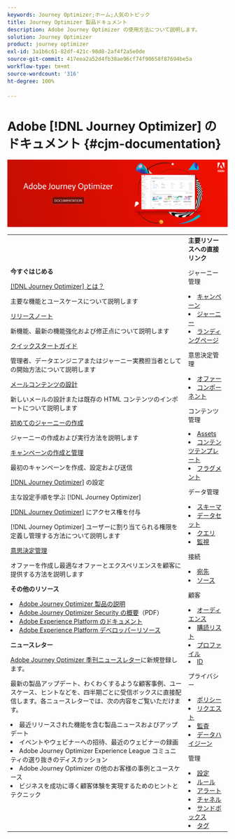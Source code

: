 ```yaml
---
keywords: Journey Optimizer;ホーム;人気のトピック
title: Journey Optimizer 製品ドキュメント
description: Adobe Journey Optimizer の使用方法について説明します。
solution: Journey Optimizer
product: journey optimizer
exl-id: 3a1b6c61-82df-421c-98d8-2af4f2a5e0de
source-git-commit: 417eea2a52d4fb38ae96cf74f90658f87694be5a
workflow-type: tm+mt
source-wordcount: '316'
ht-degree: 100%

---
```


# Adobe [!DNL Journey Optimizer] のドキュメント {#cjm-documentation}

![](using/assets/do-not-localize/banner-cjm.jpg)

<table style="table-layout:fixed">
<tr style="border: 0;">
  <td>
    <div><strong>今すぐはじめる</strong>
    </div>
    <p>
    <em></em>
    <p>
    <div>
      <a href="using/start/get-started.md">[!DNL Journey Optimizer] とは？</a>
    </div>
    <p>主要な機能とユースケースについて説明します
    <p>
    <div>
      <a href="using/rn/release-notes.md">リリースノート</a>
    </div>
    <p>新機能、最新の機能強化および修正点について説明します</p>
   <p>
    <div>
      <a href="using/start/quick-start.md">クイックスタートガイド</a>
    </div>
    <p>管理者、データエンジニアまたはジャーニー実務担当者としての開始方法について説明します</p>
    <p>
    <p>
    <div>
      <a href="using/email/get-started-email-design.md">メールコンテンツの設計</a>
    </div>
    <p>新しいメールの設計または既存の HTML コンテンツのインポートについて説明します</p>
    <p>
    <div>
    <a href="using/building-journeys/journey-gs.md">初めてのジャーニーの作成</a>
    </div>
    <p>ジャーニーの作成および実行方法を説明します
    <p>
     <div>
      <a href="using/campaigns/create-campaign.md">キャンペーンの作成と管理</a>
    </div>
    <p>最初のキャンペーンを作成、設定および送信</p>
    <p>
    <div>
    <div>
    <a href="using/configuration/get-started-configuration.md">[!DNL Journey Optimizer]</a> の設定
    </div>
    <p>主な設定手順を学ぶ [!DNL Journey Optimizer]</p>
    <p>
    <div>
    <a href="using/administration/permissions-overview.md">[!DNL Journey Optimizer]</a> にアクセス権を付与
    </div>
    <p>[!DNL Journey Optimizer] ユーザーに割り当てられる権限を定義し管理する方法について説明します</p>
    <p>
    <div>
    <a href="using/offers/get-started/starting-offer-decisioning.md">意思決定管理</a>
    </div>
    <p>オファーを作成し最適なオファーとエクスペリエンスを顧客に提供する方法を説明します</p>
    <p>
    <p>
    <div><strong>その他のリソース</strong>
    </div>
    <p>
    <p>
    <div>
    <li>
      <a href="https://helpx.adobe.com/jp/legal/product-descriptions/adobe-journey-optimizer.html" target="_blank">Adobe Journey Optimizer 製品の説明</a>
    </li>
    </div>
    <div>
    <li>
      <a href="https://www.adobe.com/content/dam/cc/en/security/pdfs/AJO_SecurityOverview.pdf" target="_blank">Adobe Journey Optimizer Security の概要</a>（PDF）
    </li>
    </div>
    <div>
    <li>
      <a href="https://experienceleague.adobe.com/docs/experience-platform/landing/home.html?lang=ja" target="_blank">Adobe Experience Platform のドキュメント</a>
    </li>
    </div>
    <div>
      <li>
      <a href="https://www.adobe.com/jp/experience-platform/documentation-and-developer-resources.html" target="_blank">Adobe Experience Platform デベロッパーリソース</a>
    </li>
    </div>
    <p>
    </p>
    <p>
    </p>
    <div>
    </div>
    <div><strong>ニュースレター</strong>
    </div>
    <p>
    <p>
    <div>
    <p><a href="https://www.adobe.com/subscription/Adobe_Journey_Optimizer_NL.html" target="_blank">Adobe Journey Optimizer 季刊ニュースレター</a>に新規登録します。</p>
    <p>最新の製品アップデート、わくわくするような顧客事例、ユースケース、ヒントなどを、四半期ごとに受信ボックスに直接配信します。各ニュースレターでは、次の内容をご覧いただけます。</p>
    <li>最近リリースされた機能を含む製品ニュースおよびアップデート</li>
    <li>イベントやウェビナーへの招待、最近のウェビナーの録画</li>
    <li>Adobe Journey Optimizer Experience League コミュニティの選り抜きのディスカッション </li>
    <li>Adobe Journey Optimizer の他のお客様の事例とユースケース</li>
    <li>ビジネスを成功に導く顧客体験を実現するためのヒントとテクニック</li>
  </td>
   <td>
   <div><strong>主要リソースへの直接リンク</strong>
    </div>
    <p>
    <em></em>
    <p>
    <p>ジャーニー管理</p>
    <li>
      <a href="using/campaigns/get-started-with-campaigns.md">キャンペーン</a>
    </li>
        <li>
      <a href="using/building-journeys/journey-gs.md">ジャーニー</a>
    </li>
    <li>
      <a href="using/landing-pages/get-started-lp.md">ランディングページ</a>
    </li>
    <p>
    <p>意思決定管理
</p>
    <li>
      <a href="using/offers/get-started/starting-offer-decisioning.md">オファー</a>
    </li>
     <li>
      <a href="using/offers/offer-library/key-steps.md">コンポーネント</a>
    </li>
    <p>
    <p>コンテンツ管理</p>
    <li>
      <a href="using/email/assets-essentials.md">Assets</a>
    </li>
    <li>
      <a href="using/email/content-templates.md">コンテンツテンプレート</a>
    </li>
      <li>
      <a href="using/email/fragments.md">フラグメント</a>
    </li>
    <p>
    <p>データ管理</p>
    <li>
      <a href="using/data/get-started-schemas.md">スキーマ</a>
    </li>
     <li>
      <a href="using/data/get-started-datasets.md">データセット</a>
    </li>
        <li>
      <a href="using/data/get-started-queries.md">クエリ</a>
    </li>
     <li>
      <a href="https://experienceleague.adobe.com/docs/experience-platform/ingestion/quality/monitor-data-ingestion.html?lang=ja" target="_blank">監視</a>
    </li>
    <p>
    <p>接続</p>
      <li>
      <a href="using/data/export-datasets.md">宛先</a>
    </li>
    <li>
      <a href="using/start/get-started-sources.md">ソース</a>
    </li>
    <p>
    <p>顧客</p>
    <li>
      <a href="using/audience/about-audiences.md">オーディエンス</a>
    </li>
    </li>
    <li>
      <a href="using/landing-pages/subscription-list.md">購読リスト</a>
    </li>     
    <li>
      <a href="using/audience/get-started-profiles.md">プロファイル</a>
    </li>
    <li>
      <a href="using/audience/get-started-identity.md">ID</a>
    </li>
    <p>
    <p>プライバシー</p>
    <li>
      <a href="using/action/action-privacy.md">ポリシー</a>
    </li>
    <li>
      <a href="using/privacy/requests.md">リクエスト</a>
    </li>
        <li>
      <a href="using/privacy/audit-logs.md"target="_blank">監査</a>
    </li>
        <li>
      <a href="using/privacy/data-hygiene.md"target="_blank">データハイジーン</a>
    </li>
    <p>
    <p>管理</p>
    <li>
      <a href="using/configuration/about-data-sources-events-actions.md">設定</a>
    </li>
    <li>
      <a href="using/configuration/frequency-rules.md">ルール</a>
    </li>
        <li>
      <a href="using/reports/alerts.md">アラート</a>
    </li>
    <li>
      <a href="using/configuration/get-started-configuration.md">チャネル</a>
    </li>
     <li>
      <a href="using/administration/sandboxes.md">サンドボックス</a>
    </li>
     <li>
      <a href="using/start/search-filter-categorize.md#work-with-unified-tags">タグ</a>
    </li>
  </td>
</tr>
</table>
